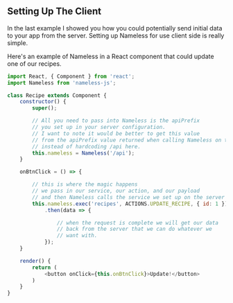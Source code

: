 ## Setting Up The Client

In the last example I showed you how you could potentially send initial data to your app from the server.
Setting up Nameless for use client side is really simple.

Here's an example of Nameless in a React component that could update one of our recipes.

```js
import React, { Component } from 'react';
import Nameless from 'nameless-js';

class Recipe extends Component {
    constructor() {
        super();

        // All you need to pass into Nameless is the apiPrefix
        // you set up in your server configuration.
        // I want to note it would be better to get this value
        // from the apiPrefix value returned when calling Nameless on the server,
        // instead of hardcoding /api here.
        this.nameless = Nameless('/api');
    }

    onBtnClick = () => {

        // this is where the magic happens
        // we pass in our service, our action, and our payload
        // and then Nameless calls the service we set up on the server
        this.nameless.exec('recipes', ACTIONS.UPDATE_RECIPE, { id: 1 })
            .then(data => {

                // when the request is complete we will get our data
                // back from the server that we can do whatever we
                // want with.
            });
    }

    render() {
        return (
            <button onClick={this.onBtnClick}>Update!</button>
        )
    }
}

```